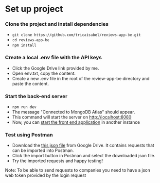 # Set up project 

### Clone the project and install dependencies
- `git clone https://github.com/tricaisabel/reviews-app-be.git`
- `cd reviews-app-be`
- `npm install`

### Create a local .env file with the API keys
- Click the Google Drive link provided by me. 
- Open env.txt, copy the content.
- Create a new .env file in the root of the review-app-be directory and paste the content.

### Start the back-end server
- `npm run dev`
- The message "Connected to MongoDB Atlas" should appear.
- This command will start the server on [http://localhost:8080](http://localhost:8080)
- Now, you can [start the front end application](https://github.com/tricaisabel/reviews-app-fe) in another instance

### Test using Postman
- Download the [this json file](https://drive.google.com/drive/u/1/folders/0ABtQkhbdTJ_hUk9PVA) from Google Drive. It contains requests that can be imported into Postman.
- Click the import button in Postman and select the downloaded json file.
- Try the imported requests and happy testing!

Note: To be able to send requests to companies you need to have a json web token provided by the login request
